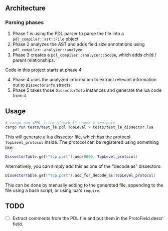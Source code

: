 ## Architecture

### Parsing phases
1. Phase 1 is using the PDL parser to parse the file into a `pdl_compiler::ast::File` object
2. Phase 2 analyzes the AST and adds field size annotations using `pdl_compiler::analyzer::analyze`
3. Phase 3 creates a `pdl_compiler::analyzer::Scope`, which adds child / parent relationships.

Code in this project starts at phase 4

4. Phase 4 uses the analyzed information to extract relevant information out to `DissectorInfo` structs.
5. Phase 5 takes those `DissectorInfo` instances and generate the lua code from it.

## Usage

```sh
# cargo run <PDL file> <"packet" name> > <output>
cargo run tests/test_le.pdl TopLevel > tests/test_le_dissector.lua
```

This will generate a lua dissector file, which has the protocol `TopLevel_protocol` inside. The
protocol can be registered using something like:

```lua
DissectorTable.get("tcp.port"):add(8000, TopLevel_protocol)
```

Alternatively, you can simply add this as one of the "decode as" dissectors:

```lua
DissectorTable.get("tcp.port"):add_for_decode_as(TopLevel_protocol)
```

This can be done by manually adding to the generated file, appending to the file using a bash
script, or using lua's `require`.

## TODO
- [ ] Extract comments from the PDL file and put them in the ProtoField.descr field.